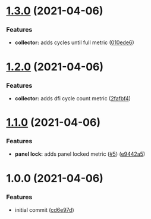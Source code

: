 # [1.3.0](https://github.com/tlkamp/litter-exporter/compare/v1.2.0...v1.3.0) (2021-04-06)


### Features

* **collector:** adds cycles until full metric ([010ede6](https://github.com/tlkamp/litter-exporter/commit/010ede68d368b0e4bfda97680533f7a6089898a5))

# [1.2.0](https://github.com/tlkamp/litter-exporter/compare/v1.1.0...v1.2.0) (2021-04-06)


### Features

* **collector:** adds dfi cycle count metric ([2fafbf4](https://github.com/tlkamp/litter-exporter/commit/2fafbf4c19e3261d99bafd43093985ad20832c6b))

# [1.1.0](https://github.com/tlkamp/litter-exporter/compare/v1.0.0...v1.1.0) (2021-04-06)


### Features

* **panel lock:** adds panel locked metric ([#5](https://github.com/tlkamp/litter-exporter/issues/5)) ([e9442a5](https://github.com/tlkamp/litter-exporter/commit/e9442a554b90fd59070ec493bb9e9886b0996573))

# 1.0.0 (2021-04-06)


### Features

* initial commit ([cd6e97d](https://github.com/tlkamp/litter-exporter/commit/cd6e97d1697329694ea045562f3ad4e2a368f7a8))
